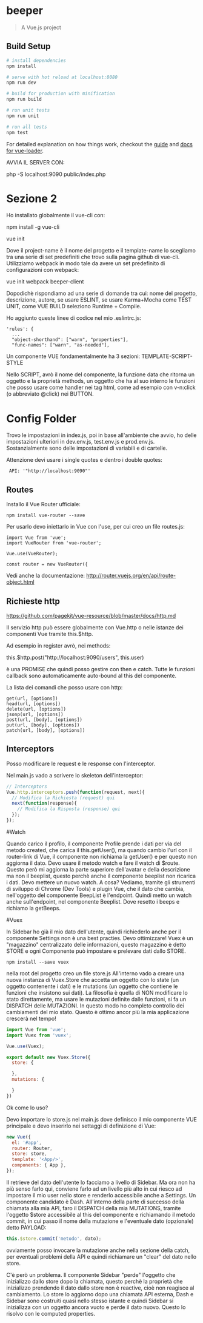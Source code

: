 # beeper

> A Vue.js project

## Build Setup

``` bash
# install dependencies
npm install

# serve with hot reload at localhost:8080
npm run dev

# build for production with minification
npm run build

# run unit tests
npm run unit

# run all tests
npm test
```

For detailed explanation on how things work, checkout the [guide](http://vuejs-templates.github.io/webpack/) and [docs for vue-loader](http://vuejs.github.io/vue-loader).

AVVIA IL SERVER CON:

php -S localhost:9090 public/index.php

# Sezione 2

Ho installato globalmente il vue-cli con:

npm install -g vue-cli

vue init <template-name> <project-name>

Dove il project-name è il nome del progetto e il template-name lo scegliamo tra una serie di set predefiniti che trovo sulla pagina github di vue-cli. Utilizziamo webpack in modo tale da avere un set predefinito di configurazioni con webpack:

vue init webpack beeper-client

Dopodichè rispondiamo ad una serie di domande tra cui: nome del progetto, descrizione, autore, se usare ESLINT, se usare Karma+Mocha come TEST UNIT, come VUE BUILD seleziono Runtime + Compile.

Ho aggiunto queste linee di codice nel mio .eslintrc.js:

```
'rules': {
  ...
  "object-shorthand": ["warn", "properties"],
  "func-names": ["warn", "as-needed"],
```

Un componente VUE fondamentalmente ha 3 sezioni:
TEMPLATE-SCRIPT-STYLE

Nello SCRIPT, avrò il nome del componente, la funzione data che ritorna un oggetto e la proprietà methods, un oggetto che ha al suo interno le funzioni che posso usare come handler nei tag html, come ad esempio con v-n:click (o abbreviato @click) nei BUTTON.

# Config Folder

Trovo le impostazioni in index.js, poi in base all'ambiente che avvio, ho delle impostazioni ulteriori in dev.env.js, test.env.js e prod.env.js. Sostanzialmente sono delle impostazioni di variabili e di cartelle.

Attenzione devi usare i single quotes e dentro i double quotes:

```
 API: '"http://localhost:9090"'
 ```

## Routes

Installo il Vue Router ufficiale:

```
npm install vue-router --save
```

Per usarlo devo iniettarlo in Vue con l'use, per cui creo un file routes.js:

```
import Vue from 'vue';
import VueRouter from 'vue-router';

Vue.use(VueRouter);

const router = new VueRouter({
```

Vedi anche la documentazione: http://router.vuejs.org/en/api/route-object.html

## Richieste http

https://github.com/pagekit/vue-resource/blob/master/docs/http.md

Il servizio http può essere globalmente con Vue.http o nelle istanze dei componenti Vue tramite this.$http.

Ad esempio in register avrò, nei methods:

this.$http.post("http://localhost:9090/users", this.user)

è una PROMISE che quindi posso gestire con then e catch.
Tutte le funzioni callback sono automaticamente auto-bound al this del componente.

La lista dei comandi che posso usare con http:

```
get(url, [options])
head(url, [options])
delete(url, [options])
jsonp(url, [options])
post(url, [body], [options])
put(url, [body], [options])
patch(url, [body], [options])
```


## Interceptors

Posso modificare le request e le response con l'interceptor.

Nel main.js vado a scrivere lo skeleton dell'interceptor:

```js
// Interceptors
Vue.http.interceptors.push(function(request, next){
  // Modifica la Richiesta (request) qui
  next(function(response){
    // Modifica la Risposta (response) qui
  });
});
```

#Watch

Quando carico il profilo, il componente Profile prende i dati per via del metodo created, che carica il this.getUser(), ma quando cambio l'url con il router-link di Vue, il componente non richiama la getUser() e per questo non aggiorna il dato. Devo usare il metodo watch e fare il watch di $route. Questo però mi aggiorna la parte superiore dell'avatar e della descrizione ma non il beeplist, questo perchè anche il componente beeplist non ricarica i dati. Devo mettere un nuovo watch. A cosa? Vediamo, tramite gli strumenti di sviluppo di Chrome (Dev Tools) e plugin Vue, che il dato che cambia, nell'oggetto del componente BeepList è l'endpoint. Quindi metto un watch anche sull'endpoint, nel componente Beeplist. Dove resetto i beeps e richiamo la getBeeps.

#Vuex

In Sidebar ho già il mio dato dell'utente, quindi richiederlo anche per il componente Settings non è una best practies. Devo ottimizzare! Vuex è un "magazzino" centralizzato delle informazioni, questo magazzino è detto STORE e ogni Componente può impostare e prelevare dati dallo STORE.

```shell
npm install --save vuex
```

nella root del progetto creo un file store.js All'interno vado a creare una nuova instanza di Vuex.Store che accetta un oggetto con lo state (un oggetto contenente i dati) e le mutations (un oggetto che contiene le funzioni che insistono sui dati).
La filosofia è quella di NON modificare lo stato direttamente, ma usare le mutazioni definite dalle funzioni, si fa un DISPATCH delle MUTAZIONI. In questo modo ho completo controllo dei cambiamenti del mio stato. Questo è ottimo ancor più la mia applicazione crescerà nel tempo!

```js
import Vue from 'vue';
import Vuex from 'vuex';

Vue.use(Vuex);

export default new Vuex.Store({
  store: {

  },
  mutations: {

  }
})
```

Ok come lo uso?

Devo importare lo store.js nel main.js dove definisco il mio componente VUE principale e devo inserirlo nei settaggi di definizione di Vue:

```js
new Vue({
  el: '#app',
  router: Router,
  store: store,
  template: '<App/>',
  components: { App },
});
```

Il retrieve del dato dell'utente lo facciamo a livello di Sidebar. Ma ora non ha più senso farlo qui, conviene farlo ad un livello più alto in cui riesco ad impostare il mio user nello store e renderlo accessibile anche a Settings. Un componente candidato è Dash. All'interno della parte di successo della chiamata alla mia API, faro il DISPATCH della mia MUTATIONS, tramite l'oggetto $store accessibile al this del componente e richiamando il metodo commit, in cui passo il nome della mutazione e l'eventuale dato (opzionale) detto PAYLOAD:

```js
this.$store.commit('metodo', dato);
```
ovviamente posso invocare la mutazione anche nella sezione della catch, per eventuali problemi della API e quindi richiamare un "clear" del dato nello store.

C'è però un problema. Il componente Sidebar "perde" l'oggetto che inizializzo dallo store dopo la chiamata, questo perchè la proprietà che inizializzo prendendo il dato dallo store non è reactive, cioè non reagisce al cambiamento. Lo store lo aggiorno dopo una chiamata API esterna, Dash e Sidebar sono costruiti quasi nello stesso istante e quindi Sidebar si inizializza con un oggetto ancora vuoto e perde il dato nuovo. Questo lo risolvo con le computed properties.